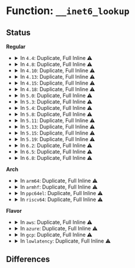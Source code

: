 # Function: <code>__inet6_lookup</code>

## Status
<b>Regular</b>
<ul>
<li>
<details>
<summary>In <code>4.4</code>: Duplicate, Full Inline ⚠️</summary>

**Collision:** Static Duplication

**Inline:** Full

**Transformation:** False

**Instances:**

```
In net/ipv6/tcp_ipv6.c (ffffffff817f1f8c)
Location: include/net/inet6_hashtables.h:61
Inline: True
Inline callers:
  - net/ipv6/tcp_ipv6.c:tcp_v6_rcv
```
```
In net/ipv6/inet6_hashtables.c (ffffffff8180229e)
Location: include/net/inet6_hashtables.h:61
Inline: True
Inline callers:
  - net/ipv6/inet6_hashtables.c:inet6_lookup
```
</details>
</li>
<li>
<details>
<summary>In <code>4.8</code>: Duplicate, Full Inline ⚠️</summary>

**Collision:** Static Duplication

**Inline:** Full

**Transformation:** False

**Instances:**

```
In net/ipv6/tcp_ipv6.c (ffffffff8186093f)
Location: include/net/inet6_hashtables.h:62
Inline: True
Inline callers:
  - net/ipv6/tcp_ipv6.c:tcp_v6_rcv
```
```
In net/ipv6/inet6_hashtables.c (ffffffff818734f7)
Location: include/net/inet6_hashtables.h:62
Inline: True
Inline callers:
  - net/ipv6/inet6_hashtables.c:inet6_lookup
```
</details>
</li>
<li>
<details>
<summary>In <code>4.10</code>: Duplicate, Full Inline ⚠️</summary>

**Collision:** Static Duplication

**Inline:** Full

**Transformation:** False

**Instances:**

```
In net/ipv6/tcp_ipv6.c (ffffffff81892910)
Location: include/net/inet6_hashtables.h:62
Inline: True
Inline callers:
  - net/ipv6/tcp_ipv6.c:tcp_v6_rcv
```
```
In net/ipv6/inet6_hashtables.c (ffffffff818a7b67)
Location: include/net/inet6_hashtables.h:62
Inline: True
Inline callers:
  - net/ipv6/inet6_hashtables.c:inet6_lookup
```
</details>
</li>
<li>
<details>
<summary>In <code>4.13</code>: Duplicate, Full Inline ⚠️</summary>

**Collision:** Static Duplication

**Inline:** Full

**Transformation:** False

**Instances:**

```
In net/ipv6/tcp_ipv6.c (ffffffff818b8ed3)
Location: include/net/inet6_hashtables.h:62
Inline: True
Inline callers:
  - net/ipv6/tcp_ipv6.c:tcp_v6_rcv
```
```
In net/ipv6/inet6_hashtables.c (ffffffff818ce407)
Location: include/net/inet6_hashtables.h:62
Inline: True
Inline callers:
  - net/ipv6/inet6_hashtables.c:inet6_lookup
```
</details>
</li>
<li>
<details>
<summary>In <code>4.15</code>: Duplicate, Full Inline ⚠️</summary>

**Collision:** Static Duplication

**Inline:** Full

**Transformation:** False

**Instances:**

```
In net/ipv6/tcp_ipv6.c (ffffffff8193bddf)
Location: include/net/inet6_hashtables.h:64
Inline: True
Inline callers:
  - net/ipv6/tcp_ipv6.c:tcp_v6_rcv
```
```
In net/ipv6/inet6_hashtables.c (ffffffff81953277)
Location: include/net/inet6_hashtables.h:64
Inline: True
Inline callers:
  - net/ipv6/inet6_hashtables.c:inet6_lookup
```
</details>
</li>
<li>
<details>
<summary>In <code>4.18</code>: Duplicate, Full Inline ⚠️</summary>

**Collision:** Static Duplication

**Inline:** Full

**Transformation:** False

**Instances:**

```
In net/ipv6/tcp_ipv6.c (ffffffff81994f85)
Location: include/net/inet6_hashtables.h:64
Inline: True
Inline callers:
  - net/ipv6/tcp_ipv6.c:tcp_v6_rcv
```
```
In net/ipv6/inet6_hashtables.c (ffffffff819acc9f)
Location: include/net/inet6_hashtables.h:64
Inline: True
Inline callers:
  - net/ipv6/inet6_hashtables.c:inet6_lookup
```
</details>
</li>
<li>
<details>
<summary>In <code>5.0</code>: Duplicate, Full Inline ⚠️</summary>

**Collision:** Static Duplication

**Inline:** Full

**Transformation:** False

**Instances:**

```
In net/core/filter.c (ffffffff818d8c3f)
Location: include/net/inet6_hashtables.h:64
Inline: True
Inline callers:
  - net/core/filter.c:sk_lookup
```
```
In net/ipv6/tcp_ipv6.c (ffffffff819cb868)
Location: include/net/inet6_hashtables.h:64
Inline: True
Inline callers:
  - net/ipv6/tcp_ipv6.c:tcp_v6_rcv
```
```
In net/ipv6/inet6_hashtables.c (ffffffff819e365f)
Location: include/net/inet6_hashtables.h:64
Inline: True
Inline callers:
  - net/ipv6/inet6_hashtables.c:inet6_lookup
```
</details>
</li>
<li>
<details>
<summary>In <code>5.3</code>: Duplicate, Full Inline ⚠️</summary>

**Collision:** Static Duplication

**Inline:** Full

**Transformation:** False

**Instances:**

```
In net/core/filter.c (ffffffff81926c4b)
Location: include/net/inet6_hashtables.h:60
Inline: True
Inline callers:
  - net/core/filter.c:sk_lookup
```
```
In net/ipv6/tcp_ipv6.c (ffffffff81a3a27e)
Location: include/net/inet6_hashtables.h:60
Inline: True
Inline callers:
  - net/ipv6/tcp_ipv6.c:tcp_v6_rcv
```
```
In net/ipv6/inet6_hashtables.c (ffffffff81a5237f)
Location: include/net/inet6_hashtables.h:60
Inline: True
Inline callers:
  - net/ipv6/inet6_hashtables.c:inet6_lookup
```
</details>
</li>
<li>
<details>
<summary>In <code>5.4</code>: Duplicate, Full Inline ⚠️</summary>

**Collision:** Static Duplication

**Inline:** Full

**Transformation:** False

**Instances:**

```
In net/core/filter.c (ffffffff8195930b)
Location: include/net/inet6_hashtables.h:60
Inline: True
Inline callers:
  - net/core/filter.c:sk_lookup
```
```
In net/ipv6/tcp_ipv6.c (ffffffff81a70e1f)
Location: include/net/inet6_hashtables.h:60
Inline: True
Inline callers:
  - net/ipv6/tcp_ipv6.c:tcp_v6_rcv
```
```
In net/ipv6/inet6_hashtables.c (ffffffff81a88f8f)
Location: include/net/inet6_hashtables.h:60
Inline: True
Inline callers:
  - net/ipv6/inet6_hashtables.c:inet6_lookup
```
</details>
</li>
<li>
<details>
<summary>In <code>5.8</code>: Duplicate, Full Inline ⚠️</summary>

**Collision:** Static Duplication

**Inline:** Full

**Transformation:** False

**Instances:**

```
In net/core/filter.c (ffffffff81a2bca0)
Location: include/net/inet6_hashtables.h:60
Inline: True
Inline callers:
  - net/core/filter.c:sk_lookup
```
```
In net/ipv6/tcp_ipv6.c (ffffffff81b6a6c0)
Location: include/net/inet6_hashtables.h:60
Inline: True
Inline callers:
  - net/ipv6/tcp_ipv6.c:tcp_v6_rcv
```
```
In net/ipv6/inet6_hashtables.c (ffffffff81b846ff)
Location: include/net/inet6_hashtables.h:60
Inline: True
Inline callers:
  - net/ipv6/inet6_hashtables.c:inet6_lookup
```
</details>
</li>
<li>
<details>
<summary>In <code>5.11</code>: Duplicate, Full Inline ⚠️</summary>

**Collision:** Static Duplication

**Inline:** Full

**Transformation:** False

**Instances:**

```
In net/core/filter.c (ffffffff81a2ce6f)
Location: include/net/inet6_hashtables.h:60
Inline: True
Inline callers:
  - net/core/filter.c:sk_lookup
```
```
In net/ipv6/tcp_ipv6.c (ffffffff81b79111)
Location: include/net/inet6_hashtables.h:60
Inline: True
Inline callers:
  - net/ipv6/tcp_ipv6.c:tcp_v6_rcv
```
```
In net/ipv6/inet6_hashtables.c (ffffffff81b9408e)
Location: include/net/inet6_hashtables.h:60
Inline: True
Inline callers:
  - net/ipv6/inet6_hashtables.c:inet6_lookup
```
</details>
</li>
<li>
<details>
<summary>In <code>5.13</code>: Duplicate, Full Inline ⚠️</summary>

**Collision:** Static Duplication

**Inline:** Full

**Transformation:** False

**Instances:**

```
In net/core/filter.c (ffffffff81a143af)
Location: include/net/inet6_hashtables.h:60
Inline: True
Inline callers:
  - net/core/filter.c:sk_lookup
```
```
In net/ipv6/tcp_ipv6.c (ffffffff81b67c47)
Location: include/net/inet6_hashtables.h:60
Inline: True
Inline callers:
  - net/ipv6/tcp_ipv6.c:tcp_v6_rcv
```
```
In net/ipv6/inet6_hashtables.c (ffffffff81b8319e)
Location: include/net/inet6_hashtables.h:60
Inline: True
Inline callers:
  - net/ipv6/inet6_hashtables.c:inet6_lookup
```
</details>
</li>
<li>
<details>
<summary>In <code>5.15</code>: Duplicate, Full Inline ⚠️</summary>

**Collision:** Static Duplication

**Inline:** Full

**Transformation:** False

**Instances:**

```
In net/core/filter.c (ffffffff81ac5c7f)
Location: include/net/inet6_hashtables.h:60
Inline: True
Inline callers:
  - net/core/filter.c:sk_lookup
```
```
In net/ipv6/tcp_ipv6.c (ffffffff81c2f89a)
Location: include/net/inet6_hashtables.h:60
Inline: True
Inline callers:
  - net/ipv6/tcp_ipv6.c:tcp_v6_rcv
```
```
In net/ipv6/inet6_hashtables.c (ffffffff81c4f26e)
Location: include/net/inet6_hashtables.h:60
Inline: True
Inline callers:
  - net/ipv6/inet6_hashtables.c:inet6_lookup
```
</details>
</li>
<li>
<details>
<summary>In <code>5.19</code>: Duplicate, Full Inline ⚠️</summary>

**Collision:** Static Duplication

**Inline:** Full

**Transformation:** False

**Instances:**

```
In net/core/filter.c (ffffffff81c40d45)
Location: include/net/inet6_hashtables.h:60
Inline: True
Inline callers:
  - net/core/filter.c:sk_lookup
```
```
In net/ipv6/tcp_ipv6.c (ffffffff81dcccff)
Location: include/net/inet6_hashtables.h:60
Inline: True
Inline callers:
  - net/ipv6/tcp_ipv6.c:tcp_v6_rcv
```
```
In net/ipv6/inet6_hashtables.c (ffffffff81defc65)
Location: include/net/inet6_hashtables.h:60
Inline: True
Inline callers:
  - net/ipv6/inet6_hashtables.c:inet6_lookup
```
</details>
</li>
<li>
<details>
<summary>In <code>6.2</code>: Duplicate, Full Inline ⚠️</summary>

**Collision:** Static Duplication

**Inline:** Full

**Transformation:** False

**Instances:**

```
In net/core/filter.c (ffffffff81df6455)
Location: include/net/inet6_hashtables.h:60
Inline: True
Inline callers:
  - net/core/filter.c:sk_lookup
```
```
In net/ipv6/tcp_ipv6.c (ffffffff81f9de0d)
Location: include/net/inet6_hashtables.h:60
Inline: True
Inline callers:
  - net/ipv6/tcp_ipv6.c:tcp_v6_rcv
```
```
In net/ipv6/inet6_hashtables.c (ffffffff81fc3d65)
Location: include/net/inet6_hashtables.h:60
Inline: True
Inline callers:
  - net/ipv6/inet6_hashtables.c:inet6_lookup
```
</details>
</li>
<li>
<details>
<summary>In <code>6.5</code>: Duplicate, Full Inline ⚠️</summary>

**Collision:** Static Duplication

**Inline:** Full

**Transformation:** False

**Instances:**

```
In net/core/filter.c (ffffffff81e67d5a)
Location: include/net/inet6_hashtables.h:60
Inline: True
Inline callers:
  - net/core/filter.c:sk_lookup
```
```
In net/ipv6/tcp_ipv6.c (ffffffff81ffe678)
Location: include/net/inet6_hashtables.h:60
Inline: True
Inline callers:
  - net/ipv6/tcp_ipv6.c:tcp_v6_rcv
```
```
In net/ipv6/inet6_hashtables.c (ffffffff82024d95)
Location: include/net/inet6_hashtables.h:60
Inline: True
Inline callers:
  - net/ipv6/inet6_hashtables.c:inet6_lookup
```
</details>
</li>
<li>
<details>
<summary>In <code>6.8</code>: Duplicate, Full Inline ⚠️</summary>

**Collision:** Static Duplication

**Inline:** Full

**Transformation:** False

**Instances:**

```
In net/core/filter.c (ffffffff81f26f2a)
Location: include/net/inet6_hashtables.h:85
Inline: True
Inline callers:
  - net/core/filter.c:sk_lookup
```
```
In net/ipv6/tcp_ipv6.c (ffffffff820c92a7)
Location: include/net/inet6_hashtables.h:85
Inline: True
Inline callers:
  - net/ipv6/tcp_ipv6.c:__inet6_lookup_skb
```
```
In net/ipv6/inet6_hashtables.c (ffffffff820f4075)
Location: include/net/inet6_hashtables.h:85
Inline: True
Inline callers:
  - net/ipv6/inet6_hashtables.c:inet6_lookup
```
</details>
</li>
</ul>
<b>Arch</b>
<ul>
<li>
<details>
<summary>In <code>arm64</code>: Duplicate, Full Inline ⚠️</summary>

**Collision:** Static Duplication

**Inline:** Full

**Transformation:** False

**Instances:**

```
In net/core/filter.c (ffff800010bfa750)
Location: include/net/inet6_hashtables.h:60
Inline: True
Inline callers:
  - net/core/filter.c:sk_lookup
```
```
In net/ipv6/tcp_ipv6.c (ffff800010d39348)
Location: include/net/inet6_hashtables.h:60
Inline: True
Inline callers:
  - net/ipv6/tcp_ipv6.c:tcp_v6_rcv
```
```
In net/ipv6/inet6_hashtables.c (ffff800010d55dc8)
Location: include/net/inet6_hashtables.h:60
Inline: True
Inline callers:
  - net/ipv6/inet6_hashtables.c:inet6_lookup
```
</details>
</li>
<li>
<details>
<summary>In <code>armhf</code>: Duplicate, Full Inline ⚠️</summary>

**Collision:** Static Duplication

**Inline:** Full

**Transformation:** False

**Instances:**

```
In net/core/filter.c (c0d142d4)
Location: include/net/inet6_hashtables.h:60
Inline: True
Inline callers:
  - net/core/filter.c:sk_lookup
```
```
In net/ipv6/tcp_ipv6.c (c0e3bea0)
Location: include/net/inet6_hashtables.h:60
Inline: True
Inline callers:
  - net/ipv6/tcp_ipv6.c:tcp_v6_rcv
```
```
In net/ipv6/inet6_hashtables.c (c0e56378)
Location: include/net/inet6_hashtables.h:60
Inline: True
Inline callers:
  - net/ipv6/inet6_hashtables.c:inet6_lookup
```
</details>
</li>
<li>
<details>
<summary>In <code>ppc64el</code>: Duplicate, Full Inline ⚠️</summary>

**Collision:** Static Duplication

**Inline:** Full

**Transformation:** False

**Instances:**

```
In net/core/filter.c (c000000000ce2b34)
Location: include/net/inet6_hashtables.h:60
Inline: True
Inline callers:
  - net/core/filter.c:sk_lookup
```
```
In net/ipv6/tcp_ipv6.c (c000000000e6c934)
Location: include/net/inet6_hashtables.h:60
Inline: True
Inline callers:
  - net/ipv6/tcp_ipv6.c:tcp_v6_rcv
```
```
In net/ipv6/inet6_hashtables.c (c000000000e8eda4)
Location: include/net/inet6_hashtables.h:60
Inline: True
Inline callers:
  - net/ipv6/inet6_hashtables.c:inet6_lookup
```
</details>
</li>
<li>
<details>
<summary>In <code>riscv64</code>: Duplicate, Full Inline ⚠️</summary>

**Collision:** Static Duplication

**Inline:** Full

**Transformation:** False

**Instances:**

```
In net/core/filter.c (ffffffe00077c496)
Location: include/net/inet6_hashtables.h:60
Inline: True
Inline callers:
  - net/core/filter.c:sk_lookup
```
```
In net/ipv6/tcp_ipv6.c (ffffffe0008766b8)
Location: include/net/inet6_hashtables.h:60
Inline: True
Inline callers:
  - net/ipv6/tcp_ipv6.c:tcp_v6_rcv
```
```
In net/ipv6/inet6_hashtables.c (ffffffe00088d694)
Location: include/net/inet6_hashtables.h:60
Inline: True
Inline callers:
  - net/ipv6/inet6_hashtables.c:inet6_lookup
```
</details>
</li>
</ul>
<b>Flavor</b>
<ul>
<li>
<details>
<summary>In <code>aws</code>: Duplicate, Full Inline ⚠️</summary>

**Collision:** Static Duplication

**Inline:** Full

**Transformation:** False

**Instances:**

```
In net/core/filter.c (ffffffff818f92db)
Location: include/net/inet6_hashtables.h:60
Inline: True
Inline callers:
  - net/core/filter.c:sk_lookup
```
```
In net/ipv6/tcp_ipv6.c (ffffffff81a104af)
Location: include/net/inet6_hashtables.h:60
Inline: True
Inline callers:
  - net/ipv6/tcp_ipv6.c:tcp_v6_rcv
```
```
In net/ipv6/inet6_hashtables.c (ffffffff81a2861f)
Location: include/net/inet6_hashtables.h:60
Inline: True
Inline callers:
  - net/ipv6/inet6_hashtables.c:inet6_lookup
```
</details>
</li>
<li>
<details>
<summary>In <code>azure</code>: Duplicate, Full Inline ⚠️</summary>

**Collision:** Static Duplication

**Inline:** Full

**Transformation:** False

**Instances:**

```
In net/core/filter.c (ffffffff818b310b)
Location: include/net/inet6_hashtables.h:60
Inline: True
Inline callers:
  - net/core/filter.c:sk_lookup
```
```
In net/ipv6/tcp_ipv6.c (ffffffff819cd26f)
Location: include/net/inet6_hashtables.h:60
Inline: True
Inline callers:
  - net/ipv6/tcp_ipv6.c:tcp_v6_rcv
```
```
In net/ipv6/inet6_hashtables.c (ffffffff819e53df)
Location: include/net/inet6_hashtables.h:60
Inline: True
Inline callers:
  - net/ipv6/inet6_hashtables.c:inet6_lookup
```
</details>
</li>
<li>
<details>
<summary>In <code>gcp</code>: Duplicate, Full Inline ⚠️</summary>

**Collision:** Static Duplication

**Inline:** Full

**Transformation:** False

**Instances:**

```
In net/core/filter.c (ffffffff8194a30b)
Location: include/net/inet6_hashtables.h:60
Inline: True
Inline callers:
  - net/core/filter.c:sk_lookup
```
```
In net/ipv6/tcp_ipv6.c (ffffffff81a7af2f)
Location: include/net/inet6_hashtables.h:60
Inline: True
Inline callers:
  - net/ipv6/tcp_ipv6.c:tcp_v6_rcv
```
```
In net/ipv6/inet6_hashtables.c (ffffffff81a941cf)
Location: include/net/inet6_hashtables.h:60
Inline: True
Inline callers:
  - net/ipv6/inet6_hashtables.c:inet6_lookup
```
</details>
</li>
<li>
<details>
<summary>In <code>lowlatency</code>: Duplicate, Full Inline ⚠️</summary>

**Collision:** Static Duplication

**Inline:** Full

**Transformation:** False

**Instances:**

```
In net/core/filter.c (ffffffff8196bc1b)
Location: include/net/inet6_hashtables.h:60
Inline: True
Inline callers:
  - net/core/filter.c:sk_lookup
```
```
In net/ipv6/tcp_ipv6.c (ffffffff81a87782)
Location: include/net/inet6_hashtables.h:60
Inline: True
Inline callers:
  - net/ipv6/tcp_ipv6.c:tcp_v6_rcv
```
```
In net/ipv6/inet6_hashtables.c (ffffffff81aa031f)
Location: include/net/inet6_hashtables.h:60
Inline: True
Inline callers:
  - net/ipv6/inet6_hashtables.c:inet6_lookup
```
</details>
</li>
</ul>

## Differences
